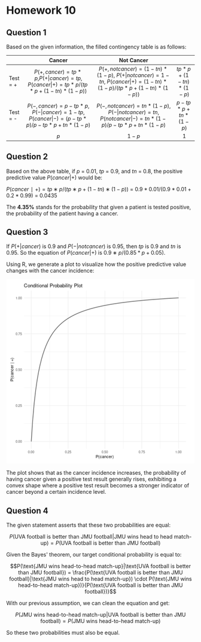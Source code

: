 # Homework 10

## Question 1

Based on the given information,  the filled contingency table is as follows:

| | Cancer | Not Cancer | |
|:---|:---:|:---:|:---:|
|Test = + |$P(+,cancer) = tp * p$,$P(+\|cancer) = tp$, $P(cancer\|+) = tp * p/(tp * p+(1-tn) * (1-p))$|$P(+,not cancer) = (1-tn) * (1-p)$, $P(+\|not cancer) = 1-tn$, $P(cancer\|+) = (1-tn) * (1-p)/(tp * p+(1-tn) * (1-p))$|$tp * p+(1-tn)*(1-p)$ | |
|Test = - |$P(-,cancer) = p - tp * p$, $P(-\|cancer) = 1 - tp$, $P(cancer\|-) = (p-tp * p)/p-tp * p+tn * (1-p)$|$P(-,not cancer) = tn * (1-p)$, $P(-\|notcancer) = tn$, $P(not cancer\|-) = tn * (1-p)/p-tp * p+tn * (1-p)$|$p-tp * p+tn * (1-p)$| |
| |$p$|$1-p$|$1$|

## Question 2

Based on the above table, if $p$ = 0.01, $tp$ = 0.9, and $tn$ = 0.8, the positive predictive value $P(cancer|+)$ would be:

$P(cancer∣+)=tp∗p/(tp∗p+(1−tn)∗(1−p))$ = $0.9 * 0.01 / (0.9 * 0.01+0.2 * 0.99)$ = $0.0435$

The **4.35%** stands for the probability that given a patient is tested positive, the probability of the patient having a cancer. 

## Question 3

If $P(+|cancer)$ is 0.9 and $P(-|not cancer)$ is 0.95, then $tp$ is 0.9 and $tn$ is 0.95. So the equation of $P(cancer|+)$ is $0.9∗p/(0.85*p+0.05)$.

Using R, we generate a plot to visualize how the positive predictive value changes with the cancer incidence:

![image](cancerplot.png)

The plot shows that as the cancer incidence increases, the probability of having cancer given a positive test result generally rises, exhibiting a convex shape where a positive test result becomes a stronger indicator of cancer beyond a certain incidence level.

## Question 4

The given statement asserts that these two probabilities are equal:

$$P(\text{UVA football is better than JMU football}|\text{JMU wins head to head match-up}) = P(\text{UVA football is better than JMU football})$$

Given the Bayes' theorem, our target conditional probability is equal to:

$$P(\text{JMU wins head-to-head match-up}|\text{UVA football is better than JMU football}) = \frac{P(\text{UVA football is better than JMU football}|\text{JMU wins head to head match-up}) \cdot P(\text{JMU wins head-to-head match-up})}{P(\text{UVA football is better than JMU football})}$$

With our previous assumption, we can clean the equation and get:

$$P(\text{JMU wins head-to-head match-up}|\text{UVA football is better than JMU football}) = P(\text{JMU wins head-to-head match-up})$$

So these two probabilities must also be equal.



